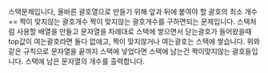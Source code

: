 스택문제입니다,
올바른 괄호열으로 만들기 위해 앞과 뒤에 붙여야 할 괄호의 최소 개수 == 짝이 맞지않는 괄호개수
짝이 맞지않는 괄호개수를 구하면되는 문제입니다.
스택처럼 사용할 배열을 만들고 문자열을 차례대로 스택에 쌓으면서
닫는괄호가 들어왔을때 top값이 여는괄호라면 둘다 없애고, 짝이 맞지않거나 여는괄호는 스택에 쌓습니다.
위와같은 규칙으로 문자열을 끝까지 스택에 넣었다면 스택에 남는건 짝이맞지않는 괄호들입니다.
스택에 남은 문자열의 개수를 출력합니다.